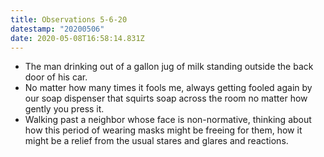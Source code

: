 ```yaml
---
title: Observations 5-6-20
datestamp: "20200506"
date: 2020-05-08T16:58:14.831Z
---
```

- The man drinking out of a gallon jug of milk standing outside the back door of his car.
- No matter how many times it fools me, always getting fooled again by our soap dispenser that squirts soap across the room no matter how gently you press it.
- Walking past a neighbor whose face is non-normative, thinking about how this period of wearing masks might be freeing for them, how it might be a relief from the usual stares and glares and reactions.